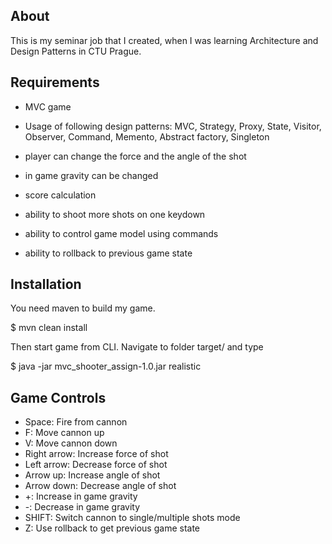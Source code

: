 ## About
This is my seminar job that I created, when I was learning Architecture and Design Patterns in CTU Prague.

## Requirements
- MVC game
- Usage of following design patterns: 
MVC, 
Strategy, 
Proxy, 
State, 
Visitor, 
Observer, 
Command, 
Memento, 
Abstract factory,
Singleton

- player can change the force and the angle of the shot
- in game gravity can be changed
- score calculation
- ability to shoot more shots on one keydown
- ability to control game model using commands
- ability to rollback to previous game state

## Installation
You need maven to build my game.

$ mvn clean install

Then start game from CLI. Navigate to folder target/ and type

$ java -jar mvc_shooter_assign-1.0.jar realistic

## Game Controls
 - Space:       Fire from cannon
 - F:              Move cannon up
 - V:              Move cannon down
 - Right arrow:    Increase force of shot
 - Left arrow:     Decrease force of shot
 - Arrow up:       Increase angle of shot
 - Arrow down:     Decrease angle of shot
 - +:              Increase in game gravity
 - -:              Decrease in game gravity
 - SHIFT:          Switch cannon to single/multiple shots mode
 - Z:              Use rollback to get previous game state
